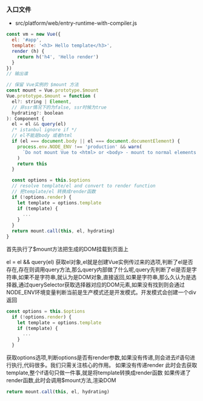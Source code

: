 ### 入口文件
- src/platform/web/entry-runtime-with-compiler.js

```js
const vm = new Vue({
  el: '#app',
  template: '<h3> Hello template</h3>',
  render (h) {
    return h('h4', 'Hello render')
  }
})
// 输出谁
```

```js
// 保留 Vue实例的 $mount 方法
const mount = Vue.prototype.$mount
Vue.prototype.$mount = function (
  el?: string | Element,
  // 非ssr情况下的为false, ssr时候为true
  hydrating?: boolean
): Component {
  el = el && query(el)
  /* istanbul ignore if */
  // el不能是body 或者html
  if (el === document.body || el === document.documentElement) {
    process.env.NODE_ENV !== 'production' && warn(
      `Do not mount Vue to <html> or <body> - mount to normal elements instead.`
    )
    return this
  }

  const options = this.$options
  // resolve template/el and convert to render function
  // 把template/el 转换成render函数
  if (!options.render) {
    let template = options.template
    if (template) {
      ...
    }
  }
  return mount.call(this, el, hydrating)
}
```
首先执行了$mount方法把生成的DOM挂载到页面上

el = el && query(el) 获取el对象,el就是创建Vue实例传过来的选项,判断了el是否存在,存在则调用query方法,那么query内部做了什么呢,query先判断了el是否是字符串,如果不是字符串,就认为是DOM对象,直接返回,如果是字符串,那么久认为是选择器,通过querySelector获取选择器对应的DOM元素,如果没有找到则会通过NODE_ENV环境变量判断当前是生产模式还是开发模式。开发模式会创建一个div返回

```js
const options = this.$options
  if (!options.render) {
    let template = options.template
    if (template) {
      ...
    }
  }
```
获取options选项,判断options是否有render参数,如果没有传递,则会进去if语句进行执行,代码很多。我们只需关注核心的作用。
如果没有传递render 此时会去获取template,整个if语句只做一件事,就是将template转换成render函数
如果传递了render函数,此时会调用$mount方法,渲染DOM
```js
return mount.call(this, el, hydrating)
```